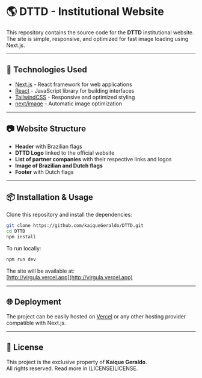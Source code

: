 # 🌎 DTTD - Institutional Website

This repository contains the source code for the **DTTD** institutional website.  
The site is simple, responsive, and optimized for fast image loading using Next.js.

---

## 🚀 Technologies Used

- [Next.js](https://nextjs.org/) - React framework for web applications  
- [React](https://react.dev/) - JavaScript library for building interfaces  
- [TailwindCSS](https://tailwindcss.com/) - Responsive and optimized styling  
- [next/image](https://nextjs.org/docs/api-reference/next/image) - Automatic image optimization  

---

## 📷 Website Structure

- **Header** with Brazilian flags  
- **DTTD Logo** linked to the official website  
- **List of partner companies** with their respective links and logos  
- **Image of Brazilian and Dutch flags**  
- **Footer** with Dutch flags  

---

## 📦 Installation & Usage

Clone this repository and install the dependencies:

```bash
git clone https://github.com/kaiqueGeraldo/DTTD.git
cd DTTD
npm install
```

To run locally:

```bash
npm run dev
```

The site will be available at:  
[http://virgula.vercel.app](http://virgula.vercel.app)

---

## 🌐 Deployment

The project can be easily hosted on [Vercel](https://vercel.com/) or any other hosting provider compatible with Next.js.

---

## 📜 License

This project is the exclusive property of **Kaique Geraldo**.  
All rights reserved. Read more in (LICENSE)LICENSE.
